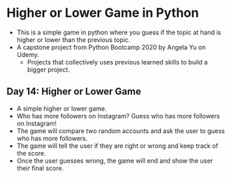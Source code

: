 # Higher or Lower Game in Python
  - This is a simple game in python where you guess if the topic at hand is higher or lower than the previous topic.
  - A capstone project from Python Bootcamp 2020 by Angela Yu on Udemy.
    - Projects that collectively uses previous learned skills to build a bigger project.

## Day 14: Higher or Lower Game
  - A simple higher or lower game.
  - Who has more followers on Instagram? Guess who has more followers on Instagram!
  - The game will compare two random accounts and ask the user to guess who has more followers.
  - The game will tell the user if they are right or wrong and keep track of the score.
  - Once the user guesses wrong, the game will end and show the user their final score.
